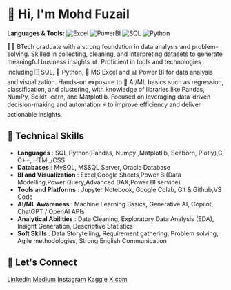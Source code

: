 # 👋 Hi, I'm Mohd Fuzail  
**Languages & Tools:**
![Excel](https://img.shields.io/badge/Excel-217346?style=for-the-badge&logo=microsoftexcel&logoColor=white)
![PowerBI](https://img.shields.io/badge/PowerBI-F2C811?style=for-the-badge&logo=powerbi&logoColor=black)
![SQL](https://img.shields.io/badge/SQL-336791?style=for-the-badge&logo=postgresql&logoColor=white)
![Python](https://img.shields.io/badge/Python-3776AB?style=for-the-badge&logo=python&logoColor=white)


👨‍🎓 BTech graduate with a strong foundation in data analysis and problem-solving.
Skilled in collecting, cleaning, and interpreting datasets to generate meaningful business insights 📊.
Proficient in tools and technologies including 🗄️ SQL, 🐍 Python, 📄 MS Excel and 📊 Power BI for data analysis and visualization.
Hands-on exposure to 🤖 AI/ML basics such as regression, classification, and clustering, with knowledge of libraries like Pandas, NumPy, Scikit-learn, and Matplotlib.
Focused on leveraging data-driven decision-making and automation ⚡ to improve efficiency and deliver actionable insights.

## 🔧 Technical Skills

- **Languages** : SQL,Python(Pandas, Numpy ,Matplotlib, Seaborn, Plotly),C, C++, HTML/CSS
- **Databases** : MySQL, MSSQL Server, Oracle Database
- **BI and Visualization** : Excel,Google Sheets,Power BI(Data Modelling,Power Query,Advanced DAX,Power BI service)
- **Tools and Platforms** : Jupyter Notebook, Google Colab, Git & Github,VS Code
- **AI/ML Awareness** : Machine Learning Basics, Generative AI, Copilot, ChatGPT / OpenAI APIs
- **Analytical Abilities** : Data Cleaning, Exploratory Data Analysis (EDA), Insight Generation, Descriptive Statistics
- **Soft Skills** : Data Storytelling, Requirement gathering, Problem solving, Agile methodologies, Strong English Communication

## 🔗 Let's Connect

[Linkedin](https://www.linkedin.com/in/analystfuzail/)
[Medium](https://medium.com/@erfuzail01)
[Instagram](https://www.instagram.com/_mohd__fuzail_/)
[Kaggle](https://www.kaggle.com/mohdfuzail) 
[X.com](https://x.com/fuzail3233)
